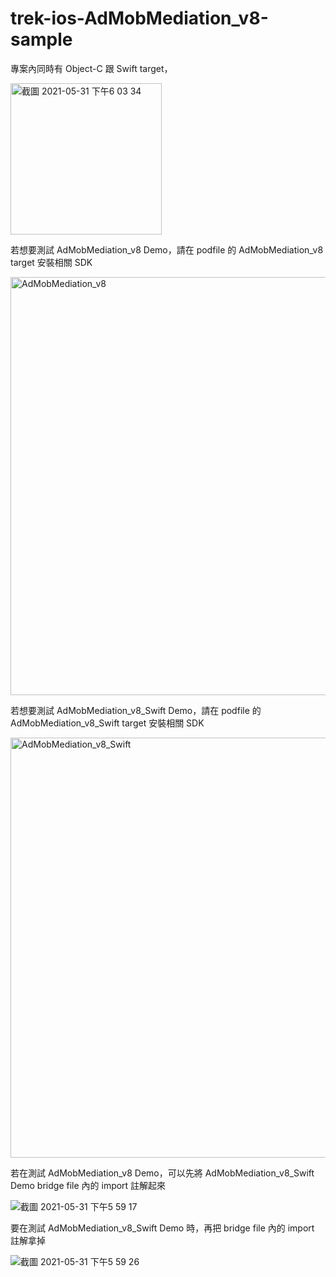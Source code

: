 # trek-ios-AdMobMediation_v8-sample

專案內同時有 Object-C 跟 Swift target，

<img width="242" alt="截圖 2021-05-31 下午6 03 34" src="https://user-images.githubusercontent.com/46350143/120177045-8c241a00-c23a-11eb-84a2-a2f6fe56e5b7.png">


若想要測試 AdMobMediation_v8 Demo，請在 podfile 的 AdMobMediation_v8 target 安裝相關 SDK

<img width="669" alt="AdMobMediation_v8" src="https://user-images.githubusercontent.com/46350143/120177071-93e3be80-c23a-11eb-93a1-1ab609145966.png">


若想要測試 AdMobMediation_v8_Swift Demo，請在 podfile 的 AdMobMediation_v8_Swift target 安裝相關 SDK

<img width="672" alt="AdMobMediation_v8_Swift" src="https://user-images.githubusercontent.com/46350143/120177095-9d6d2680-c23a-11eb-9cbf-b6267fa9d3c2.png">


若在測試 AdMobMediation_v8 Demo，可以先將 AdMobMediation_v8_Swift Demo bridge file 內的 import 註解起來

![截圖 2021-05-31 下午5 59 17](https://user-images.githubusercontent.com/46350143/120177198-baa1f500-c23a-11eb-860f-d685fa452ccf.png)


要在測試 AdMobMediation_v8_Swift Demo 時，再把 bridge file 內的 import 註解拿掉

![截圖 2021-05-31 下午5 59 26](https://user-images.githubusercontent.com/46350143/120177208-bd044f00-c23a-11eb-8a93-0f2eb8902ce8.png)

